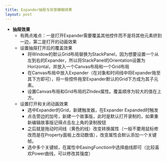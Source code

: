 ```yaml
---
title: Expander抽屉与背景模糊效果
layout: post
---
```

- __抽屉效果__
    - 有两点难点：一是打开Expander需要覆盖其他控件而不是将其他元素挤到一边，第二是打开的动画效果
    - 设置抽屉打开后的覆盖效果
        - 将Window的默认Grid布局替换为StackPanel，因为想要设置一个从左到右的Expander，所以将StackPanel的Orientation设置为Horizontal，并放入一个Canvas布局和一个Grid布局
        - 在Canvas布局中放入Expander（在对象和时间线中将Expander拖至其下方即可），将一些控件拖至Expander默认的Grid下方成为其子元素。
        - 设置Canvas布局和Grid布局的ZIndex属性。覆盖顺序为较大的值在上方。
    - 设置打开和关闭动画效果
        - 选中Expander的Grid，新建触发器，在Expander Expanded时触发
        - 点击旁边的加号，新建一个故事版，此时是默认打开录制的，如果重新编辑故事版记得点击左上角的录制按钮
        - 之后就是拖动时间线（黄色的线）改变转换属性（一般不要用鼠标修改而是在Property面板上改动数值），改变属性会默认添加一个关键帧。
        - 选中多个关键帧，在属性中EasingFunction中选择曲线即可（比较喜欢Power曲线，可以修改其强度）